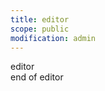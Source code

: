 ```yaml
---
title: editor
scope: public
modification: admin
---
```

<div>
editor
<!-- <teditor v-if="mounted" v-model="content" :initialEditType="'markdown'" :height="'500px'" /> -->

 <div id="editor"></div>
end of editor
</div>


<script setup>
import { ref, onMounted } from 'vue'
import { Editor } from '@toast-ui/editor'
import '@toast-ui/editor/dist/toastui-editor.css'
// import EditorJS from '@editorjs/editorjs'
// import Header from '@editorjs/header'
// import List from '@editorjs/list'
// import Image from '@editorjs/image'

const mounted = ref(false)
const content = ref('')
const editorInstance = ref(null)
onMounted(() => {
  mounted.value = true

    editorInstance.value = new Editor({
    el: document.getElementById("editor"),
    height: "400px",
    initialEditType: "wysiwyg", // or "wysiwyg"
    previewStyle: "vertical", // "tab" or "vertical"
    initialValue: "Hello, **Toast UI Editor**!",
  });

//   new EditorJS({
//     holder: 'editorjs',
//     tools: {
//       header: Header,
//       list: List,
//       image: Image
//     }
//   })
})
</script>